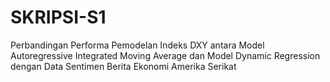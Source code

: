 # SKRIPSI-S1
Perbandingan Performa Pemodelan Indeks DXY antara Model Autoregressive Integrated Moving Average dan Model Dynamic Regression dengan Data Sentimen Berita Ekonomi Amerika Serikat
